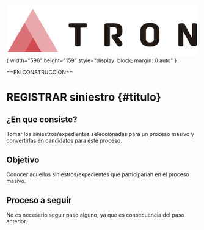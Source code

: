 ![Imagen LOGO](./00-Imagen/logo-TRON.png){ width="596" height="159" style="display: block; margin: 0 auto" }

==EN CONSTRUCCIÓN==

# REGISTRAR siniestro {#titulo}

## **¿En que consiste?**
Tomar los siniestros/expedientes seleccionadas para un proceso masivo y convertirlas en candidatos para este proceso.

## **Objetivo**
Conocer aquellos siniestros/expedientes que participarían en el proceso masivo.

## **Proceso a seguir**
No es necesario seguir paso alguno, ya que es consecuencia del paso anterior.